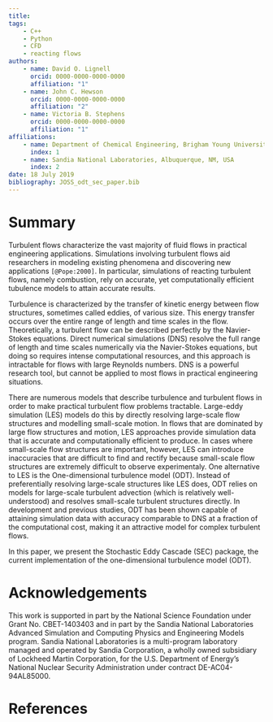 ```yaml
---
title:  
tags:
    - C++
    - Python
    - CFD
    - reacting flows
authors:
    - name: David O. Lignell
      orcid: 0000-0000-0000-0000
      affiliation: "1" 
    - name: John C. Hewson
      orcid: 0000-0000-0000-0000
      affiliation: "2"
    - name: Victoria B. Stephens
      orcid: 0000-0000-0000-0000
      affiliation: "1"
affiliations:
    - name: Department of Chemical Engineering, Brigham Young University, Provo, UT, USA 
      index: 1
    - name: Sandia National Laboratories, Albuquerque, NM, USA
      index: 2
date: 18 July 2019
bibliography: JOSS_odt_sec_paper.bib
---
```


# Summary

Turbulent flows characterize the vast majority of fluid flows in practical engineering
applications. Simulations involving turbulent flows aid researchers in modeling existing
phenomena and discovering new applications `[@Pope:2000]`. In particular, simulations of
reacting turbulent flows, namely combustion, rely on accurate, yet computationally efficient
tubulence models to attain accurate results. 

Turbulence is characterized by the transfer of kinetic energy between flow structures,
sometimes called eddies, of various size. This energy transfer occurs over the entire range of
length and time scales in the flow. Theoretically, a turbulent flow can be described perfectly
by the Navier-Stokes equations. Direct numerical simulations (DNS) resolve the full range of
length and time scales numerically via the Navier-Stokes equations, but doing so requires
intense computational resources, and this approach is intractable for flows with large
Reynolds numbers. DNS is a powerful research tool, but cannot be applied to most flows in
practical engineering situations. 

There are numerous models that describe turbulence and turbulent flows in order to make
practical turbulent flow problems tractable. Large-eddy simulation (LES) models do this by
directly resolving large-scale flow structures and modelling small-scale motion. In flows that
are dominated by large flow structures and motion, LES approaches provide simulation data that
is accurate and computationally efficient to produce. In cases where small-scale flow
structures are important, however, LES can introduce inaccuracies that are difficult to find
and rectify because small-scale flow structures are extremely difficult to observe
experimentaly. One alternative to LES is the One-dimensional turbulence model (ODT). Instead
of preferentially resolving large-scale structures like LES does, ODT relies on models for
large-scale turbulent advection (which is relatively well-understood) and resolves small-scale
turbulent structures directly. In development and previous studies, ODT has been shown capable
of attaining simulation data with accuracy comparable to DNS at a fraction of the
computational cost, making it an attractive model for complex turbulent flows. 

In this paper, we present the Stochastic Eddy Cascade (SEC) package, the current
implementation of the one-dimensional turbulence model (ODT). 



# Acknowledgements

This work is supported in part by the National Science Foundation under Grant No. CBET-1403403
and in part by the Sandia National Laboratories Advanced Simulation and Computing Physics and
Engineering Models program. Sandia National Laboratories is a multi-program laboratory
managed and operated by Sandia Corporation, a wholly owned subsidiary of Lockheed Martin
Corporation, for the U.S. Department of Energy’s National Nuclear Security Administration
under contract DE-AC04-94AL85000. 

# References
